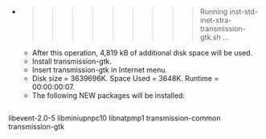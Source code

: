 * >>>>>>>>> Running inst-std-inet-xtra-transmission-gtk.sh ...
  * After this operation, 4,819 kB of additional disk space will be used.
  * Install transmission-gtk.
  * Insert transmission-gtk in Internet menu.
  * Disk size = 3639696K. Space Used = 3648K. Runtime = 00:00:00:07.
  * The following NEW packages will be installed:
  ```bash
libevent-2.0-5 libminiupnpc10 libnatpmp1 transmission-common transmission-gtk
  ```
